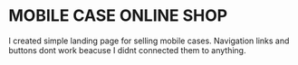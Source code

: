 # MOBILE CASE ONLINE SHOP
I created simple landing page for selling mobile cases.
Navigation links and buttons dont work beacuse I didnt connected them to anything.